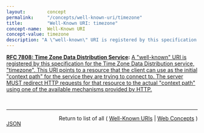 ```yaml
---
layout:        concept
permalink:     "/concepts/well-known-uri/timezone"
title:         "Well-Known URI: timezone"
concept-name:  Well-Known URI
concept-value: timezone
description: "A \"well-known\" URI is registered by this specification for the Time Zone Data Distribution service, \"timezone\". This URI points to a resource that the client can use as the initial \"context path\" for the service they are trying to connect to. The server MUST redirect HTTP requests for that resource to the actual \"context path\" using one of the available mechanisms provided by HTTP."
---
```


**[RFC 7808: Time Zone Data Distribution Service](/specs/IETF/RFC/7808 "This document defines a time zone data distribution service that allows reliable, secure, and fast delivery of time zone data and leap-second rules to client systems such as calendaring and scheduling applications or operating systems."):** [A "well-known" URI is registered by this specification for the Time Zone Data Distribution service, "timezone". This URI points to a resource that the client can use as the initial "context path" for the service they are trying to connect to. The server MUST redirect HTTP requests for that resource to the actual "context path" using one of the available mechanisms provided by HTTP.](http://tools.ietf.org/html/rfc7808#section-4.2.1.3 "Read documentation for Well-Known URI &#34;timezone&#34;")

<br/>
<hr/>

<p style="float : left"><a href="./timezone.json" title="JSON representing this particular Web Concept value">JSON</a></p>
<p style="text-align: right">Return to list of all ( <a href="../well-known-uris">Well-Known URIs</a> | <a href="../">Web Concepts</a> )</p>
